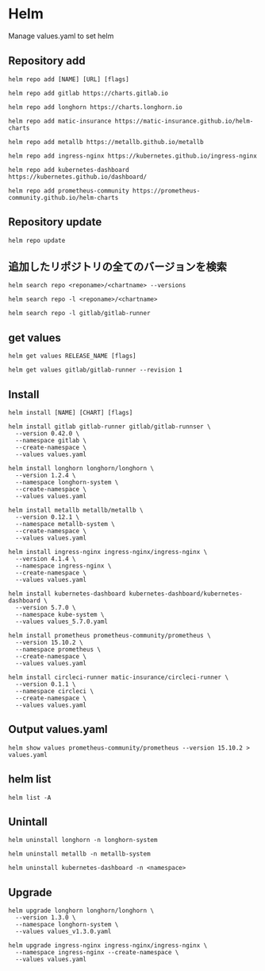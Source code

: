 # Helm
Manage values.yaml to set helm

## Repository add
```
helm repo add [NAME] [URL] [flags]
```
```
helm repo add gitlab https://charts.gitlab.io
```
```
helm repo add longhorn https://charts.longhorn.io
```
```
helm repo add matic-insurance https://matic-insurance.github.io/helm-charts
```
```
helm repo add metallb https://metallb.github.io/metallb
```
```
helm repo add ingress-nginx https://kubernetes.github.io/ingress-nginx
```
```
helm repo add kubernetes-dashboard https://kubernetes.github.io/dashboard/
```
```
helm repo add prometheus-community https://prometheus-community.github.io/helm-charts
```
## Repository update
```
helm repo update
```

## 追加したリポジトリの全てのバージョンを検索
```
helm search repo <reponame>/<chartname> --versions
```
```
helm search repo -l <reponame>/<chartname>
```
```
helm search repo -l gitlab/gitlab-runner
```

## get values
```
helm get values RELEASE_NAME [flags]
```
```
helm get values gitlab/gitlab-runner --revision 1
```
## Install
```
helm install [NAME] [CHART] [flags]
```
```
helm install gitlab gitlab-runner gitlab/gitlab-runnser \
  --version 0.42.0 \
  --namespace gitlab \
  --create-namespace \
  --values values.yaml
```

```
helm install longhorn longhorn/longhorn \
  --version 1.2.4 \
  --namespace longhorn-system \
  --create-namespace \
  --values values.yaml
```
```
helm install metallb metallb/metallb \
  --version 0.12.1 \
  --namespace metallb-system \
  --create-namespace \
  --values values.yaml
```
```
helm install ingress-nginx ingress-nginx/ingress-nginx \
  --version 4.1.4 \
  --namespace ingress-nginx \
  --create-namespace \
  --values values.yaml
```
```
helm install kubernetes-dashboard kubernetes-dashboard/kubernetes-dashboard \
  --version 5.7.0 \
  --namespace kube-system \
  --values values_5.7.0.yaml
```
```
helm install prometheus prometheus-community/prometheus \
  --version 15.10.2 \
  --namespace prometheus \
  --create-namespace \
  --values values.yaml
```
```
helm install circleci-runner matic-insurance/circleci-runner \
  --version 0.1.1 \
  --namespace circleci \
  --create-namespace \
  --values values.yaml
```

## Output values.yaml 
```
helm show values prometheus-community/prometheus --version 15.10.2 > values.yaml
```

## helm list 
```
helm list -A
```

## Unintall
```
helm uninstall longhorn -n longhorn-system
```
```
helm uninstall metallb -n metallb-system
```
```
helm uninstall kubernetes-dashboard -n <namespace>
```

## Upgrade
```
helm upgrade longhorn longhorn/longhorn \
  --version 1.3.0 \
  --namespace longhorn-system \
  --values values_v1.3.0.yaml
```
```
helm upgrade ingress-nginx ingress-nginx/ingress-nginx \
  --namespace ingress-nginx --create-namespace \
  --values values.yaml
```